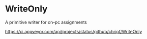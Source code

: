 # WriteOnly
A primitive writer for on-pc assignments

https://ci.appveyor.com/api/projects/status/github/chripf/WriteOnly
